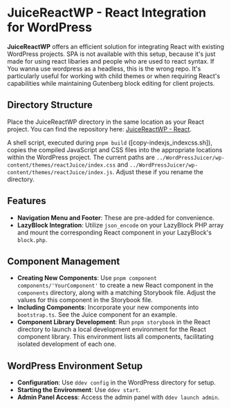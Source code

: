 # JuiceReactWP - React Integration for WordPress

**JuiceReactWP** offers an efficient solution for integrating React with existing WordPress projects. SPA is not available with this setup, because it's just made for using react libaries and people who are used to react syntax. If You wanna use wordpress as a headless, this is the wrong repo. It's particularly useful for working with child themes or when requiring React's capabilities while maintaining Gutenberg block editing for client projects.

## Directory Structure

Place the JuiceReactWP directory in the same location as your React project. You can find the repository here: [JuiceReactWP - React](https://github.com/gosha1100/JuiceReactWP---React).

A shell script, executed during `pnpm build` ([copy-indexjs_indexcss.sh]), copies the compiled JavaScript and CSS files into the appropriate locations within the WordPress project. The current paths are `../WordPressJuicer/wp-content/themes/reactJuice/index.css` and `../WordPressJuicer/wp-content/themes/reactJuice/index.js`. Adjust these if you rename the directory.

## Features

- **Navigation Menu and Footer**: These are pre-added for convenience.
- **LazyBlock Integration**: Utilize `json_encode` on your LazyBlock PHP array and mount the corresponding React component in your LazyBlock's `block.php`.

## Component Management

- **Creating New Components**: Use `pnpm component components/'YourComponent'` to create a new React component in the `components` directory, along with a matching Storybook file. Adjust the values for this component in the Storybook file.
- **Including Components**: Incorporate your new components into `bootstrap.ts`. See the Juice component for an example.
- **Component Library Development**: Run `pnpm storybook` in the React directory to launch a local development environment for the React component library. This environment lists all components, facilitating isolated development of each one.

## WordPress Environment Setup

- **Configuration**: Use `ddev config` in the WordPress directory for setup.
- **Starting the Environment**: Use `ddev start`.
- **Admin Panel Access**: Access the admin panel with `ddev launch admin`.
